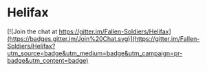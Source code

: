 Helifax
=======

[![Join the chat at https://gitter.im/Fallen-Soldiers/Helifax](https://badges.gitter.im/Join%20Chat.svg)](https://gitter.im/Fallen-Soldiers/Helifax?utm_source=badge&utm_medium=badge&utm_campaign=pr-badge&utm_content=badge)
